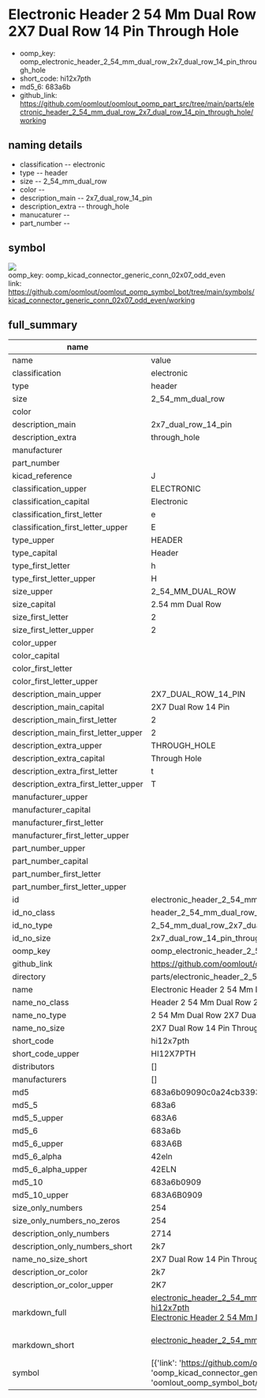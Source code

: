 # Electronic Header 2 54 Mm Dual Row 2X7 Dual Row 14 Pin Through Hole

  
* oomp_key: oomp_electronic_header_2_54_mm_dual_row_2x7_dual_row_14_pin_through_hole 
* short_code: hi12x7pth
* md5_6: 683a6b  
* github_link: https://github.com/oomlout/oomlout_oomp_part_src/tree/main/parts/electronic_header_2_54_mm_dual_row_2x7_dual_row_14_pin_through_hole/working  
## naming details
* classification -- electronic
* type -- header
* size -- 2_54_mm_dual_row
* color -- 
* description_main -- 2x7_dual_row_14_pin
* description_extra -- through_hole
* manucaturer -- 
* part_number -- 



## symbol

![](symbol/{index}/working/working_600.png)  
oomp_key: oomp_kicad_connector_generic_conn_02x07_odd_even  
link: https://github.com/oomlout/oomlout_oomp_symbol_bot/tree/main/symbols/kicad_connector_generic_conn_02x07_odd_even/working  


## full_summary
| name | value | 
| --- | --- | 
| name | value | 
| classification | electronic | 
| type | header | 
| size | 2_54_mm_dual_row | 
| color |  | 
| description_main | 2x7_dual_row_14_pin | 
| description_extra | through_hole | 
| manufacturer |  | 
| part_number |  | 
| kicad_reference | J | 
| classification_upper | ELECTRONIC | 
| classification_capital | Electronic | 
| classification_first_letter | e | 
| classification_first_letter_upper | E | 
| type_upper | HEADER | 
| type_capital | Header | 
| type_first_letter | h | 
| type_first_letter_upper | H | 
| size_upper | 2_54_MM_DUAL_ROW | 
| size_capital | 2.54 mm Dual Row | 
| size_first_letter | 2 | 
| size_first_letter_upper | 2 | 
| color_upper |  | 
| color_capital |  | 
| color_first_letter |  | 
| color_first_letter_upper |  | 
| description_main_upper | 2X7_DUAL_ROW_14_PIN | 
| description_main_capital | 2X7 Dual Row 14 Pin | 
| description_main_first_letter | 2 | 
| description_main_first_letter_upper | 2 | 
| description_extra_upper | THROUGH_HOLE | 
| description_extra_capital | Through Hole | 
| description_extra_first_letter | t | 
| description_extra_first_letter_upper | T | 
| manufacturer_upper |  | 
| manufacturer_capital |  | 
| manufacturer_first_letter |  | 
| manufacturer_first_letter_upper |  | 
| part_number_upper |  | 
| part_number_capital |  | 
| part_number_first_letter |  | 
| part_number_first_letter_upper |  | 
| id | electronic_header_2_54_mm_dual_row_2x7_dual_row_14_pin_through_hole | 
| id_no_class | header_2_54_mm_dual_row_2x7_dual_row_14_pin_through_hole | 
| id_no_type | 2_54_mm_dual_row_2x7_dual_row_14_pin_through_hole | 
| id_no_size | 2x7_dual_row_14_pin_through_hole | 
| oomp_key | oomp_electronic_header_2_54_mm_dual_row_2x7_dual_row_14_pin_through_hole | 
| github_link | https://github.com/oomlout/oomlout_oomp_part_src/tree/main/parts/electronic_header_2_54_mm_dual_row_2x7_dual_row_14_pin_through_hole/working | 
| directory | parts/electronic_header_2_54_mm_dual_row_2x7_dual_row_14_pin_through_hole | 
| name | Electronic Header 2 54 Mm Dual Row 2X7 Dual Row 14 Pin Through Hole | 
| name_no_class | Header 2 54 Mm Dual Row 2X7 Dual Row 14 Pin Through Hole | 
| name_no_type | 2 54 Mm Dual Row 2X7 Dual Row 14 Pin Through Hole | 
| name_no_size | 2X7 Dual Row 14 Pin Through Hole | 
| short_code | hi12x7pth | 
| short_code_upper | HI12X7PTH | 
| distributors | [] | 
| manufacturers | [] | 
| md5 | 683a6b09090c0a24cb3393da40be557c | 
| md5_5 | 683a6 | 
| md5_5_upper | 683A6 | 
| md5_6 | 683a6b | 
| md5_6_upper | 683A6B | 
| md5_6_alpha | 42eln | 
| md5_6_alpha_upper | 42ELN | 
| md5_10 | 683a6b0909 | 
| md5_10_upper | 683A6B0909 | 
| size_only_numbers | 254 | 
| size_only_numbers_no_zeros | 254 | 
| description_only_numbers | 2714 | 
| description_only_numbers_short | 2k7 | 
| name_no_size_short | 2X7 Dual Row 14 Pin Through Hole | 
| description_or_color | 2k7 | 
| description_or_color_upper | 2K7 | 
| markdown_full | [electronic_header_2_54_mm_dual_row_2x7_dual_row_14_pin_through_hole](https://github.com/oomlout/oomlout_oomp_part_src/tree/main/parts/electronic_header_2_54_mm_dual_row_2x7_dual_row_14_pin_through_hole/working)<br>[hi12x7pth](https://github.com/oomlout/oomlout_oomp_part_src/tree/main/parts/electronic_header_2_54_mm_dual_row_2x7_dual_row_14_pin_through_hole/working)<br>[Electronic Header 2 54 Mm Dual Row 2X7 Dual Row 14 Pin Through Hole](https://github.com/oomlout/oomlout_oomp_part_src/tree/main/parts/electronic_header_2_54_mm_dual_row_2x7_dual_row_14_pin_through_hole/working)<br><br> | 
| markdown_short | [electronic_header_2_54_mm_dual_row_2x7_dual_row_14_pin_through_hole](https://github.com/oomlout/oomlout_oomp_part_src/tree/main/parts/electronic_header_2_54_mm_dual_row_2x7_dual_row_14_pin_through_hole/working)<br><br> | 
| symbol | [{'link': 'https://github.com/oomlout/oomlout_oomp_symbol_bot/tree/main/symbols/kicad_connector_generic_conn_02x07_odd_even', 'oomp_key': 'oomp_kicad_connector_generic_conn_02x07_odd_even', 'directory': 'oomlout_oomp_symbol_bot/symbols/kicad_connector_generic_conn_02x07_odd_even//working/working.kicad_sym', 'index': 0}] | 
